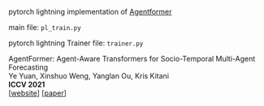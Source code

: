pytorch lightning implementation of [Agentformer](https://github.com/Khrylx/AgentFormer)

main file: `pl_train.py`

pytorch lightning Trainer file: `trainer.py`

AgentFormer: Agent-Aware Transformers for Socio-Temporal Multi-Agent Forecasting  
Ye Yuan, Xinshuo Weng, Yanglan Ou, Kris Kitani  
**ICCV 2021**  
[[website](https://www.ye-yuan.com/agentformer)] [[paper](https://arxiv.org/abs/2103.14023)]

